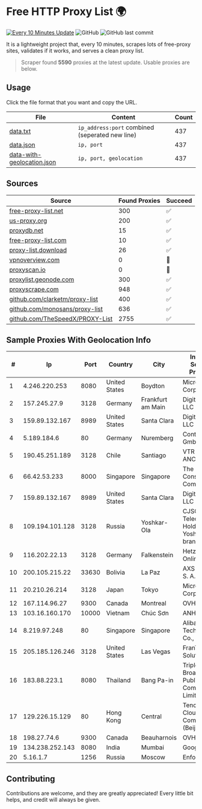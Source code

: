 
# Free HTTP Proxy List 🌍

[![Every 10 Minutes Update](https://github.com/mertguvencli/http-proxy-list/actions/workflows/main.yml/badge.svg?branch=main)](https://github.com/mertguvencli/http-proxy-list/actions/workflows/main.yml)
![GitHub](https://img.shields.io/github/license/mertguvencli/http-proxy-list)
![GitHub last commit](https://img.shields.io/github/last-commit/mertguvencli/http-proxy-list)

It is a lightweight project that, every 10 minutes, scrapes lots of free-proxy sites, validates if it works, and serves a clean proxy list.


> Scraper found **5590** proxies at the latest update. Usable proxies are below.

## Usage

Click the file format that you want and copy the URL.


|File|Content|Count|
|----|-------|-----|
|[data.txt](https://raw.githubusercontent.com/mertguvencli/http-proxy-list/main/proxy-list/data.txt)|`ip_address:port` combined (seperated new line)|437|
|[data.json](https://raw.githubusercontent.com/mertguvencli/http-proxy-list/main/proxy-list/data.json)|`ip, port`|437|
|[data-with-geolocation.json](https://raw.githubusercontent.com/mertguvencli/http-proxy-list/main/proxy-list/data-with-geolocation.json)|`ip, port, geolocation`|437|

## Sources

|Source|Found Proxies|Succeed|
|------|-------------|-------|
|[free-proxy-list.net](https://free-proxy-list.net)|300|✅|
|[us-proxy.org](https://www.us-proxy.org)|200|✅|
|[proxydb.net](http://proxydb.net)|15|✅|
|[free-proxy-list.com](https://free-proxy-list.com/?page=&port=&type%5B%5D=http&type%5B%5D=https&up_time=0&search=Search)|10|✅|
|[proxy-list.download](https://www.proxy-list.download/HTTP)|26|✅|
|[vpnoverview.com](https://vpnoverview.com/privacy/anonymous-browsing/free-proxy-servers)|0|🚫|
|[proxyscan.io](https://www.proxyscan.io)|0|🚫|
|[proxylist.geonode.com](https://proxylist.geonode.com/api/proxy-list?limit=300&page=1&sort_by=lastChecked&sort_type=desc&protocols=http,https)|300|✅|
|[proxyscrape.com](https://api.proxyscrape.com/v2/?request=displayproxies&protocol=http&timeout=10000&country=all&ssl=all&anonymity=all)|948|✅|
|[github.com/clarketm/proxy-list](https://raw.githubusercontent.com/clarketm/proxy-list/master/proxy-list-raw.txt)|400|✅|
|[github.com/monosans/proxy-list](https://raw.githubusercontent.com/monosans/proxy-list/main/proxies/http.txt)|636|✅|
|[github.com/TheSpeedX/PROXY-List](https://raw.githubusercontent.com/TheSpeedX/PROXY-List/master/http.txt)|2755|✅|


## Sample Proxies With Geolocation Info

|#|Ip|Port|Country|City|Internet Service Provider|
|-|--|----|-------|----|-------------------------|
|1|4.246.220.253|8080|United States|Boydton|Microsoft Corporation|
|2|157.245.27.9|3128|Germany|Frankfurt am Main|DigitalOcean, LLC|
|3|159.89.132.167|8989|United States|Santa Clara|DigitalOcean, LLC|
|4|5.189.184.6|80|Germany|Nuremberg|Contabo GmbH|
|5|190.45.251.189|3128|Chile|Santiago|VTR BANDA ANCHA S.A.|
|6|66.42.53.233|8000|Singapore|Singapore|The Constant Company|
|7|159.89.132.167|8989|United States|Santa Clara|DigitalOcean, LLC|
|8|109.194.101.128|3128|Russia|Yoshkar-Ola|CJSC "ER-Telecom Holding" Yoshkar-Ola branch|
|9|116.202.22.13|3128|Germany|Falkenstein|Hetzner Online GmbH|
|10|200.105.215.22|33630|Bolivia|La Paz|AXS Bolivia S. A.|
|11|20.210.26.214|3128|Japan|Tokyo|Microsoft Corporation|
|12|167.114.96.27|9300|Canada|Montreal|OVH SAS|
|13|103.16.160.170|10000|Vietnam|Chúc Sơn|ANH|
|14|8.219.97.248|80|Singapore|Singapore|Alibaba (US) Technology Co., Ltd.|
|15|205.185.126.246|3128|United States|Las Vegas|FranTech Solutions|
|16|183.88.223.1|8080|Thailand|Bang Pa-in|Triple T Broadband Public Company Limited|
|17|129.226.15.129|80|Hong Kong|Central|Tencent Cloud Computing (Beijing) Co|
|18|198.27.74.6|9300|Canada|Beauharnois|OVH SAS|
|19|134.238.252.143|8080|India|Mumbai|Google LLC|
|20|5.16.1.7|1256|Russia|Moscow|Enforta-MSK|



## Contributing

Contributions are welcome, and they are greatly appreciated! Every
little bit helps, and credit will always be given.

